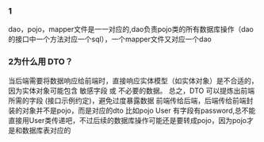 ### 1
dao，pojo，mapper文件是一一对应的,dao负责pojo类的所有数据库操作（dao的接口中一个方法对应一个sql），一个mapper文件又对应一个dao
### 2为什么用 DTO？
当后端需要将数据响应给前端时，直接响应实体模型（如实体对象）是不合适的，因为实体对象可能包含 敏感字段 或 不必要的数据。
总之，DTO 可以提炼出前端所需的字段 (接口示例约定)，避免过度暴露数据
前端传给后端，后端传给前端封装的对象并不是pojo，而是对应的dto
比如pojo User 有字段有password,总不能直接用User类传递吧，不过后续的数据库操作可能还是要转成pojo，因为pojo才是和数据库表对应的
